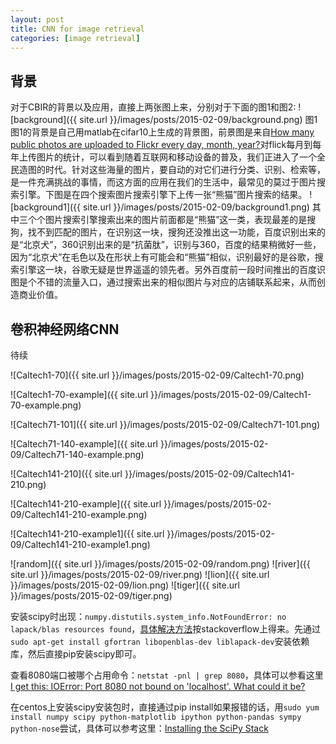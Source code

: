 ```yaml
---
layout: post
title: CNN for image retrieval
categories: [image retrieval]
---
```


## 背景

对于CBIR的背景以及应用，直接上两张图上来，分别对于下面的图1和图2:
![background]({{ site.url }}/images/posts/2015-02-09/background.png)
图1
图1的背景是自己用matlab在cifar10上生成的背景图，前景图是来自[How many public photos are uploaded to Flickr every day, month, year?](https://www.flickr.com/photos/franckmichel/6855169886/)对flick每月到每年上传图片的统计，可以看到随着互联网和移动设备的普及，我们正进入了一个全民造图的时代。针对这些海量的图片，要自动的对它们进行分类、识别、检索等，是一件充满挑战的事情，而这方面的应用在我们的生活中，最常见的莫过于图片搜索引擎。下图是在四个搜索图片搜索引擎下上传一张“熊猫”图片搜索的结果。
![background1]({{ site.url }}/images/posts/2015-02-09/background1.png)
其中三个个图片搜索引擎搜索出来的图片前面都是“熊猫”这一类，表现最差的是搜狗，找不到匹配的图片，在识别这一块，搜狗还没推出这一功能，百度识别出来的是“北京犬”，360识别出来的是“抗菌肽”，识别与360，百度的结果稍微好一些，因为“北京犬”在毛色以及在形状上有可能会和“熊猫”相似，识别最好的是谷歌，搜索引擎这一块，谷歌无疑是世界遥遥的领先者。另外百度前一段时间推出的百度识图是个不错的流量入口，通过搜索出来的相似图片与对应的店铺联系起来，从而创造商业价值。

## 卷积神经网络CNN

待续

![Caltech1-70]({{ site.url }}/images/posts/2015-02-09/Caltech1-70.png)

![Caltech1-70-example]({{ site.url }}/images/posts/2015-02-09/Caltech1-70-example.png)

![Caltech71-101]({{ site.url }}/images/posts/2015-02-09/Caltech71-101.png)

![Caltech71-140-example]({{ site.url }}/images/posts/2015-02-09/Caltech71-140-example.png)

![Caltech141-210]({{ site.url }}/images/posts/2015-02-09/Caltech141-210.png)

![Caltech141-210-example]({{ site.url }}/images/posts/2015-02-09/Caltech141-210-example.png)

![Caltech141-210-example1]({{ site.url }}/images/posts/2015-02-09/Caltech141-210-example1.png)

![random]({{ site.url }}/images/posts/2015-02-09/random.png)
![river]({{ site.url }}/images/posts/2015-02-09/river.png)
![lion]({{ site.url }}/images/posts/2015-02-09/lion.png)
![tiger]({{ site.url }}/images/posts/2015-02-09/tiger.png)

安装scipy时出现：`numpy.distutils.system_info.NotFoundError: no lapack/blas resources found`，[具体解决方法](http://stackoverflow.com/questions/7496547/does-python-scipy-need-blas)按stackoverflow上得来。先通过`sudo apt-get install gfortran libopenblas-dev liblapack-dev`安装依赖库，然后直接pip安装scipy即可。

查看8080端口被哪个占用命令：`netstat -pnl | grep 8080`，具体可以参看这里[I get this: IOError: Port 8080 not bound on 'localhost'. What could it be?](http://stackoverflow.com/questions/767575/cherrypy-hello-world-error)

在centos上安装scipy安装包时，直接通过pip install如果报错的话，用`sudo yum install numpy scipy python-matplotlib ipython python-pandas sympy python-nose`尝试，具体可以参考这里：[Installing the SciPy Stack](http://www.scipy.org/install.html)


